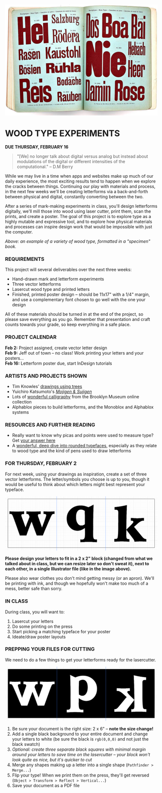 ![An example of a variety of wood type](https://raw.githubusercontent.com/jeffThompson/Design2/master/Images/Week02/TypeSpecimen-05.jpg)

WOOD TYPE EXPERIMENTS
====

**DUE THURSDAY, FEBRUARY 16**

> "[We] no longer talk about digital versus analog but instead about modulations of the digital or different intensities of the computational." – D.M Berry

While we may live in a time when apps and websites make up much of our daily experience, the most exciting results tend to happen when we explore the cracks between things. Continuing our play with materials and process, in the next few weeks we'll be creating letterforms via a back-and-forth between physical and digital, constantly converting between the two.

After a series of mark-making experiments in class, you'll design letterforms digitally, we'll mill those into wood using laser cutter, print them, scan the prints, and create a poster. The goal of this project is to explore type as a highly mutable and expressive tool, and to explore how physical materials and processes can inspire design work that would be impossible with just the computer.

*Above: an example of a variety of wood type, formatted in a "specimen" book.*

### REQUIREMENTS  

This project will several deliverables over the next three weeks:

* Hand-drawn mark and letterform experiments  
* Three vector letterforms  
* Lasercut wood type and printed letters  
* Finished, printed poster design – should be 11x17" with a 1/4" margin, and use a complementary font chosen to go well with the one your design  

All of these materials should be turned in at the end of the project, so please save everything as you go. Remember that presentation and craft counts towards your grade, so keep everything in a safe place.

### PROJECT CALENDAR  

**Feb 2:** Project assigned, create vector letter design  
**Feb 9:** Jeff out of town – no class! Work printing your letters and your posters...  
**Feb 16:** Letterform poster due, start InDesign tutorials

### ARTISTS AND PROJECTS SHOWN  

* Tim Knowles' [drawings using trees](http://www.timknowles.co.uk/Work/TreeDrawings/CircularWeepingWillow/tabid/266/Default.aspx)  
* Yuichiro Katsumoto's [*Mojigen & Sujigen*](http://www.katsumotoy.com/mojisuji/index.html)  
* Lots of [wonderful calligraphy](https://www.brooklynmuseum.org/opencollection/search?keyword=calligraphy&type=objects) from the Brooklyn Museum online collection  
* Alphablox pieces to build letterforms, and the Monoblox and Alphablox systems  

### RESOURCES AND FURTHER READING  

* Really want to know why picas and points were used to measure type? Get [your answer here](http://www.jstor.org/stable/40345194?seq=1#page_scan_tab_contents)  
* A [wonderful, deep dive into rounded typefaces](https://www.fontshop.com/content/a-round-of-applause-for-well-rounded-type-talent-part-1), especially as they relate to wood type and the kind of pens used to draw letterforms  

### FOR THURSDAY, FEBRUARY 2

For next week, using your drawings as inspiration, create a set of three vector letterforms. The letter/symbols you choose is up to you, though it would be useful to think about which letters might best represent your typeface. 

![Artboard layout for the project](https://raw.githubusercontent.com/jeffThompson/Design2/master/Images/Week02/WoodTypeLayout.png)

**Please design your letters to fit in a 2 x 2" block (changed from what we talked about in class, but we can resize later so don't sweat it), next to each other, in a single Illustrator file (like in the image above).**

Please also wear clothes you don't mind getting messy (or an apron). We'll be printing with ink, and though we hopefully won't make too much of a mess, better safe than sorry.  

### IN CLASS  

During class, you will want to:

1. Lasercut your letters  
2. Do some printing on the press  
3. Start picking a matching typeface for your poster  
4. Ideate/draw poster layouts  

### PREPPING YOUR FILES FOR CUTTING  

We need to do a few things to get your letterforms ready for the lasercutter.

![Example of type reversed and ready for printing](https://raw.githubusercontent.com/jeffThompson/Design2/master/Images/Week02/WoodTypeReadyForPrinting.png)

1. Be sure your document is the right size: 2 x 6" – **note the size change!**  
2. Add a single black background to your entire document and change your letters to white (be sure the black is `rgb(0,0,0)` and not just the black swatch)  
3. *Optional: create three separate black squares with minimal margin around your letters to save time on the lasercutter – your block won't look quite as nice, but it's quicker to cut*  
4. Merge any shapes making up a letter into a single shape (`Pathfinder > Merge...`)
5. Flip your type! When we print them on the press, they'll get reversed (`Object > Transform > Reflect > Vertical...`)  
6. Save your document as a PDF file  

